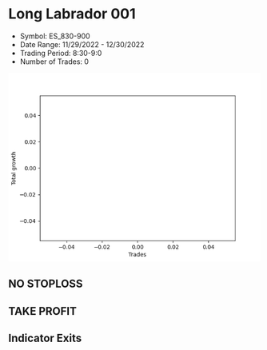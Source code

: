 # Long Labrador 001 
- Symbol: ES_830-900
- Date Range: 11/29/2022 - 12/30/2022
- Trading Period: 8:30-9:0
- Number of Trades: 0

![Plot](LongLabrador001ES_830-900.png)
## NO STOPLOSS














## TAKE PROFIT











## Indicator Exits

